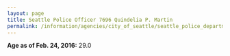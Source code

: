 ```yaml
---
layout: page
title: Seattle Police Officer 7696 Quindelia P. Martin
permalink: /information/agencies/city_of_seattle/seattle_police_department/copbook/7696/
---
```


**Age as of Feb. 24, 2016:** 29.0
